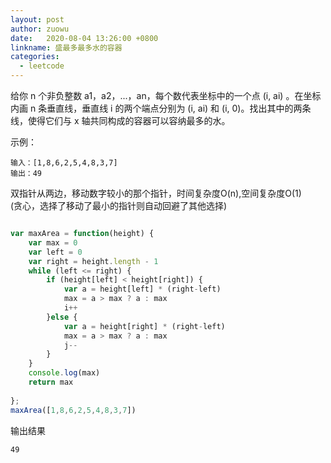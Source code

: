 ```yaml
---
layout: post
author: zuowu
date:   2020-08-04 13:26:00 +0800
linkname: 盛最多最多水的容器
categories: 
  - leetcode
---
```


给你 n 个非负整数 a1，a2，...，an，每个数代表坐标中的一个点 (i, ai) 。在坐标内画 n 条垂直线，垂直线 i 的两个端点分别为 (i, ai) 和 (i, 0)。找出其中的两条线，使得它们与 x 轴共同构成的容器可以容纳最多的水。

示例：
```
输入：[1,8,6,2,5,4,8,3,7]
输出：49
```

双指针从两边，移动数字较小的那个指针，时间复杂度O(n),空间复杂度O(1)    
(贪心，选择了移动了最小的指针则自动回避了其他选择)

```javascript

var maxArea = function(height) {
    var max = 0
    var left = 0
    var right = height.length - 1
    while (left <= right) {
        if (height[left] < height[right]) {
            var a = height[left] * (right-left)
            max = a > max ? a : max
            i++
        }else {
            var a = height[right] * (right-left)
            max = a > max ? a : max
            j--
        }
    }
    console.log(max)
    return max
    
};
maxArea([1,8,6,2,5,4,8,3,7])

```


输出结果
```
49
```
